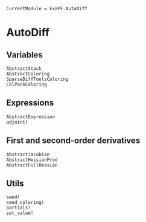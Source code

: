 ```@meta
CurrentModule = ExaPF.AutoDiff
```
# AutoDiff

## Variables
```@docs
AbstractStack
AbstractColoring
SparseDiffToolsColoring
ColPackColoring
```

## Expressions

```@docs
AbstractExpression
adjoint!
```


## First and second-order derivatives

```@docs
AbstractJacobian
AbstractHessianProd
AbstractFullHessian
```

## Utils
```@docs
seed!
seed_coloring!
partials!
set_value!
```
